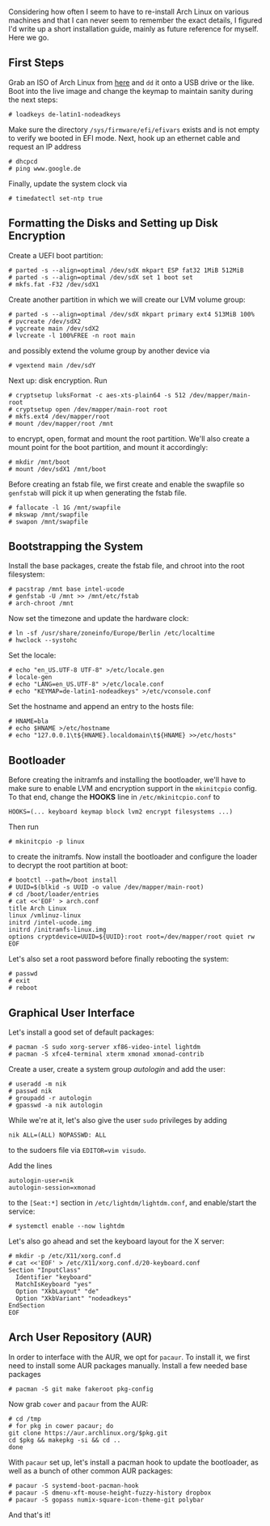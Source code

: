 Considering how often I seem to have to re-install Arch Linux on various
machines and that I can never seem to remember the exact details, I figured I'd
write up a short installation guide, mainly as future reference for myself.
Here we go.

## First Steps

Grab an ISO of Arch Linux from [here](https://www.archlinux.org/download/) and
`dd` it onto a USB drive or the like.
Boot into the live image and change the keymap to maintain sanity during the
next steps:
```shell
# loadkeys de-latin1-nodeadkeys
```

Make sure the directory `/sys/firmware/efi/efivars` exists and is not empty to
verify we booted in EFI mode.
Next, hook up an ethernet cable and request an IP address
```shell
# dhcpcd
# ping www.google.de
```
Finally, update the system clock via
```shell
# timedatectl set-ntp true
```

## Formatting the Disks and Setting up Disk Encryption

Create a UEFI boot partition:
```shell
# parted -s --align=optimal /dev/sdX mkpart ESP fat32 1MiB 512MiB
# parted -s --align=optimal /dev/sdX set 1 boot set
# mkfs.fat -F32 /dev/sdX1
```
Create another partition in which we will create our LVM volume group:
```shell
# parted -s --align=optimal /dev/sdX mkpart primary ext4 513MiB 100%
# pvcreate /dev/sdX2
# vgcreate main /dev/sdX2
# lvcreate -l 100%FREE -n root main
```
and possibly extend the volume group by another device via
```shell
# vgextend main /dev/sdY
```

Next up: disk encryption.
Run
```shell
# cryptsetup luksFormat -c aes-xts-plain64 -s 512 /dev/mapper/main-root
# cryptsetup open /dev/mapper/main-root root
# mkfs.ext4 /dev/mapper/root
# mount /dev/mapper/root /mnt
```
to encrypt, open, format and mount the root partition.
We'll also create a mount point for the boot partition, and mount it
accordingly:
```shell
# mkdir /mnt/boot
# mount /dev/sdX1 /mnt/boot
```

Before creating an fstab file, we first create and enable the swapfile so
`genfstab` will pick it up when generating the fstab file.
```shell
# fallocate -l 1G /mnt/swapfile
# mkswap /mnt/swapfile
# swapon /mnt/swapfile
```

## Bootstrapping the System

Install the base packages, create the fstab file, and chroot into the root
filesystem:
```shell
# pacstrap /mnt base intel-ucode
# genfstab -U /mnt >> /mnt/etc/fstab
# arch-chroot /mnt
```

Now set the timezone and update the hardware clock:
```shell
# ln -sf /usr/share/zoneinfo/Europe/Berlin /etc/localtime
# hwclock --systohc
```

Set the locale:
```shell
# echo "en_US.UTF-8 UTF-8" >/etc/locale.gen
# locale-gen
# echo "LANG=en_US.UTF-8" >/etc/locale.conf
# echo "KEYMAP=de-latin1-nodeadkeys" >/etc/vconsole.conf
```

Set the hostname and append an entry to the hosts file:
```shell
# HNAME=bla
# echo $HNAME >/etc/hostname
# echo "127.0.0.1\t${HNAME}.localdomain\t${HNAME} >>/etc/hosts"
```

## Bootloader

Before creating the initramfs and installing the bootloader, we'll have to make
sure to enable LVM and encryption support in the `mkinitcpio` config.
To that end, change the **HOOKS** line in `/etc/mkinitcpio.conf` to
```raw
HOOKS=(... keyboard keymap block lvm2 encrypt filesystems ...)
```
Then run
```shell
# mkinitcpio -p linux
```
to create the initramfs.
Now install the bootloader and configure the loader to decrypt the root
partition at boot:
```shell
# bootctl --path=/boot install
# UUID=$(blkid -s UUID -o value /dev/mapper/main-root)
# cd /boot/loader/entries
# cat <<'EOF' > arch.conf
title Arch Linux
linux /vmlinuz-linux
initrd /intel-ucode.img
initrd /initramfs-linux.img
options cryptdevice=UUID=${UUID}:root root=/dev/mapper/root quiet rw
EOF
```
Let's also set a root password before finally rebooting the system:
```shell
# passwd
# exit
# reboot
```

## Graphical User Interface

Let's install a good set of default packages:
```shell
# pacman -S sudo xorg-server xf86-video-intel lightdm
# pacman -S xfce4-terminal xterm xmonad xmonad-contrib
```

Create a user, create a system group *autologin* and add the user:
```shell
# useradd -m nik
# passwd nik
# groupadd -r autologin
# gpasswd -a nik autologin
```
While we're at it, let's also give the user `sudo` privileges by adding
```raw
nik ALL=(ALL) NOPASSWD: ALL
```
to the sudoers file via `EDITOR=vim visudo`.

Add the lines
```raw
autologin-user=nik
autologin-session=xmonad
```
to the `[Seat:*]` section in `/etc/lightdm/lightdm.conf`, and enable/start the
service:
```shell
# systemctl enable --now lightdm
```

Let's also go ahead and set the keyboard layout for the X server:
```shell
# mkdir -p /etc/X11/xorg.conf.d
# cat <<'EOF' > /etc/X11/xorg.conf.d/20-keyboard.conf
Section "InputClass"
  Identifier "keyboard"
  MatchIsKeyboard "yes"
  Option "XkbLayout" "de"
  Option "XkbVariant" "nodeadkeys"
EndSection
EOF
```

## Arch User Repository (AUR)

In order to interface with the AUR, we opt for `pacaur`.
To install it, we first need to install some AUR packages manually.
Install a few needed base packages
```shell
# pacman -S git make fakeroot pkg-config
```
Now grab `cower` and `pacaur` from the AUR:
```shell
# cd /tmp
# for pkg in cower pacaur; do
git clone https://aur.archlinux.org/$pkg.git
cd $pkg && makepkg -si && cd ..
done
```
With `pacaur` set up, let's install a pacman hook to update the bootloader, as
well as a bunch of other common AUR packages:
```shell
# pacaur -S systemd-boot-pacman-hook
# pacaur -S dmenu-xft-mouse-height-fuzzy-history dropbox
# pacaur -S gopass numix-square-icon-theme-git polybar
```

And that's it!
